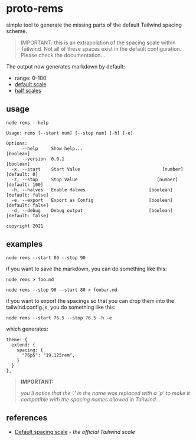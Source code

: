 # proto-rems

simple tool to generate the missing parts of the default Tailwind spacing scheme.

> IMPORTANT:  this is an extrapolation of the spacing scale within Tailwind.  Not all of these spaces exist in the default configuration.  Please check the documentation...

The output now generates markdown by default:

- range: 0-100
- [default scale](./scale.md)
- [half scales](./halves-scale.md)

## usage

```
node rems --help
```
```
Usage: rems [--start num] [--stop num] [-h] [-e]

Options:
      --help     Show help...                                          [boolean]
      --version  0.0.1                                                 [boolean]
  -x, --start    Start Value                               [number] [default: 0]
  -z, --stop     Stop Value                              [number] [default: 100]
  -h, --halves   Enable Halves                        [boolean] [default: false]
  -e, --export   Export as Config                     [boolean] [default: false]
  -d, --debug    Debug output                         [boolean] [default: false]

copyright 2021
```

## examples

```
node rems --start 80 --stop 90
```

if you want to save the markdown, you can do something like this:

```
node rems > foo.md
```
```
node rems --stop 90 --start 80 > foobar.md
```

if you want to export the spacings so that you can drop them into the tailwind.config.js, you do something like this:

```
node rems --start 76.5 --stop 76.5 -h -e
```

which generates:

```
theme: {
  extend: {
    spacing: {
      "76p5": "19.125rem",
    }
  }
},
```

> **IMPORTANT:**
>   
> _you'll notice that the '.' in the name was replaced with a 'p' to make it compatible with the spacing names allowed in Tailwind..._
> 

## references

- [Default spacing scale](https://tailwindcss.com/docs/customizing-spacing#default-spacing-scale) - _the official Tailwind scale_



